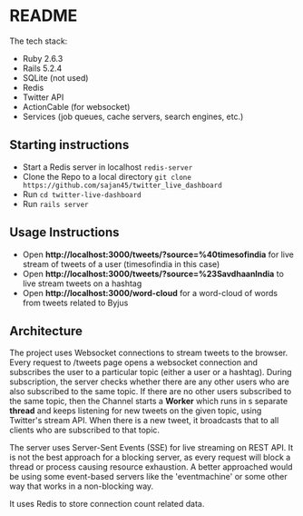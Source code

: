 # README

The tech stack:

* Ruby 2.6.3
* Rails 5.2.4
* SQLite (not used)
* Redis
* Twitter API
* ActionCable (for websocket)
* Services (job queues, cache servers, search engines, etc.)

## Starting instructions

* Start a Redis server in localhost `redis-server`
* Clone the Repo to a local directory `git clone https://github.com/sajan45/twitter_live_dashboard`
* Run `cd twitter-live-dashboard`
* Run `rails server`

## Usage Instructions
* Open **http://localhost:3000/tweets/?source=%40timesofindia** for live stream of tweets of a user (timesofindia in this case)
* Open **http://localhost:3000/tweets/?source=%23SavdhaanIndia** to live stream tweets on a hashtag
* Open **http://localhost:3000/word-cloud** for a word-cloud of words from tweets related to Byjus

## Architecture

The project uses Websocket connections to stream tweets to the browser. Every request to /tweets page opens a websocket connection and subscribes the user to a particular topic (either a user or a hashtag). During subscription, the server checks whether there are any other users who are also subscribed to the same topic. If there are no other users subscribed to the same topic, then the Channel starts a **Worker** which runs in s separate **thread** and keeps listening for new tweets on the given topic, using Twitter's stream API.  When there is a new tweet, it broadcasts that to all clients who are subscribed to that topic.

The server uses Server-Sent Events (SSE) for live streaming on REST API. It is not the best approach for a blocking server, as every request will block a thread or process causing resource exhaustion. A better approached would be using some event-based servers like the 'eventmachine' or some other way that works in a non-blocking way.

It uses Redis to store connection count related data.
